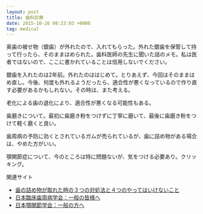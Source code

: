 ```yaml
---
layout: post
title: 歯科診療
date: 2015-10-26 08:23:03 +0000
tag: medical
---
```

奥歯の被せ物（銀歯）が外れたので、入れてもらった。外れた銀歯を保管して持って行ったら、そのままはめられた。歯科医師の先生に聞いた話のメモ。私は医者ではないので、ここに書かれていることは信用しないでください。

銀歯を入れたのは2年前。外れたのははじめて。とりあえず、今回はそのままはめ直し。今後、何度も外れるようだったら、適合性が悪くなっているので作り直す必要があるかもしれない。その時は、また考える。

老化による歯の退化により、適合性が悪くなる可能性もある。

歯磨きについて。最初に歯磨き粉をつけずに丁寧に磨いて、最後に歯磨き粉をつけて軽く磨くと良い。

歯周病の予防に効くとされているガムが売られているが、歯に詰め物がある場合は、やめた方がいい。

顎関節症について、今のところは特に問題ないが、気をつける必要あり。クリッキング。

関連サイト

- [歯の詰め物が取れた時の３つの対処法と４つのやってはいけないこと](http://cureplus.jp/filling-came-out-291)
- [日本臨床歯周病学会：一般の皆様へ](http://www.jacp.net/jacp_web/general/index.html)
- [日本顎関節学会：一般の方へ](http://kokuhoken.net/jstmj/general/)
